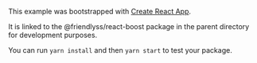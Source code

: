 This example was bootstrapped with [Create React App](https://github.com/facebook/create-react-app).

It is linked to the @friendlyss/react-boost package in the parent directory for development purposes.

You can run `yarn install` and then `yarn start` to test your package.
